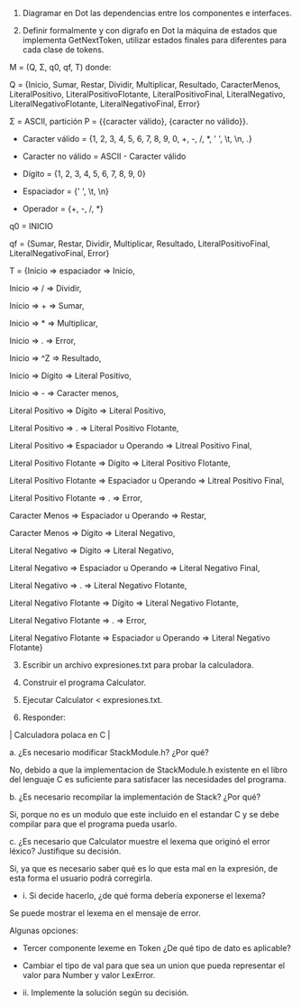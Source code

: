 1. Diagramar en Dot las dependencias entre los componentes e interfaces.

2. Definir formalmente y con digrafo en Dot la máquina de estados que implementa GetNextToken, utilizar estados finales para diferentes para cada clase de tokens.

M = (Q, Σ, q0, qf, T) donde:

Q = {Inicio, Sumar, Restar, Dividir, Multiplicar, Resultado, CaracterMenos, LiteralPositivo, LiteralPositivoFlotante, LiteralPositivoFinal, LiteralNegativo, LiteralNegativoFlotante, LiteralNegativoFinal, Error}

Σ = ASCII, partición P = {{caracter válido}, {caracter no válido}}.

  - Caracter válido = {1, 2, 3, 4, 5, 6, 7, 8, 9, 0, +, -, /, *, ' ', \t, \n, .}

  - Caracter no válido = ASCII - Caracter válido

  - Dígito = {1, 2, 3, 4, 5, 6, 7, 8, 9, 0}

  - Espaciador = {' ', \t, \n}

  - Operador = {+, -, /, *}

q0 = INICIO

qf = {Sumar, Restar, Dividir, Multiplicar, Resultado, LiteralPositivoFinal, LiteralNegativoFinal, Error}

T = {Inicio => espaciador => Inicio, 

Inicio => / => Dividir, 

Inicio => + => Sumar, 

Inicio => * => Multiplicar, 

Inicio => . => Error,  

Inicio => ^Z => Resultado, 

Inicio => Dígito => Literal Positivo, 

Inicio => - => Caracter menos,

Literal Positivo => Dígito => Literal Positivo, 

Literal Positivo => . => Literal Positivo Flotante,

Literal Positivo => Espaciador u Operando => Litreal Positivo Final, 

Literal Positivo Flotante => Dígito => Literal Positivo Flotante,

Literal Positivo Flotante => Espaciador u Operando => Litreal Positivo Final, 

Literal Positivo Flotante => . => Error, 

Caracter Menos => Espaciador u Operando => Restar, 

Caracter Menos => Dígito => Literal Negativo,

Literal Negativo => Dígito => Literal Negativo,

Literal Negativo => Espaciador u Operando => Literal Negativo Final, 

Literal Negativo => . => Literal Negativo Flotante,

Literal Negativo Flotante => Dígito => Literal Negativo Flotante,

Literal Negativo Flotante => . => Error, 

Literal Negativo Flotante => Espaciador u Operando => Literal Negativo Flotante}

3. Escribir un archivo expresiones.txt para probar la calculadora.

4. Construir el programa Calculator.

5. Ejecutar Calculator < expresiones.txt.

6. Responder:

| Calculadora polaca en C |

a. ¿Es necesario modificar StackModule.h? ¿Por qué?

No, debido a que la implementacion de StackModule.h existente en el libro del lenguaje C es suficiente para satisfacer las necesidades del programa.

b. ¿Es necesario recompilar la implementación de Stack? ¿Por qué?

Si, porque no es un modulo que este incluido en el estandar C y se debe compilar para que el programa pueda usarlo.

c. ¿Es necesario que Calculator muestre el lexema que originó el error léxico? Justifique su decisión.

Si, ya que es necesario saber qué es lo que esta mal en la expresión, de esta forma el usuario podrá corregirla.

- i. Si decide hacerlo, ¿de qué forma debería exponerse el lexema?
  
Se puede mostrar el lexema en el mensaje de error.

Algunas opciones:

  - Tercer componente lexeme en Token ¿De qué tipo de dato es aplicable?


  - Cambiar el tipo de val para que sea un union que pueda representar el valor para Number y valor LexError.

- ii. Implemente la solución según su decisión.
